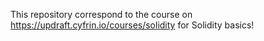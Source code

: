 This repository correspond to the course on https://updraft.cyfrin.io/courses/solidity for Solidity basics!
